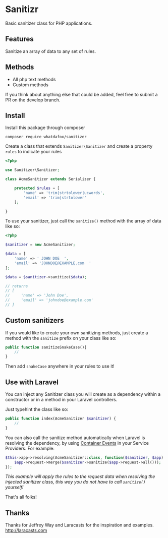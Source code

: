 # Sanitizr

Basic sanitizer class for PHP applications.

## Features

Sanitize an array of data to any set of rules.

## Methods

- All php text methods
- Custom methods

If you think about anything else that could be added, feel free to submit a PR on the develop branch.

## Install

Install this package through composer

```
composer require whatdafox/sanitizer
```

Create a class that extends `Sanitizer\Sanitizer` and create a property `rules` to indicate your rules

```php
<?php

use Sanitizer\Sanitizer;

class AcmeSanitizer extends Serializer {

    protected $rules = [
        'name' => 'trim|strtolower|ucwords',
        'email' => 'trim|strtolower'
    ];

}
```

To use your sanitizer, just call the `sanitize()` method with the array of data like so:

```php
<?php

$sanitizer = new AcmeSanitizer;

$data = [
    'name' => ' JOHN DOE  ',
    'email' => 'JOHNDOE@EXAMPLE.com  '
];

$data = $sanitizer->sanitize($data);

// returns
// [
//     'name' => 'John Doe',
//     'email' => 'johndoe@example.com'
// ]
```

## Custom sanitizers

If you would like to create your own sanitizing methods, just create a method with the `sanitize` prefix on your class like so: 

```php
public function sanitizeSnakeCase(){
    //
}
```

Then add `snakeCase` anywhere in your rules to use it!

## Use with Laravel

You can inject any Sanitizer class you will create as a dependency within a constructor or in a method in your Laravel controllers. 

Just typehint the class like so: 

```php
public function index(AcmeSanitizer $sanitizer) {
    //
}
```

You can also call the sanitize method automatically when Laravel is resolving the dependency, by using [Container Events](http://laravel.com/docs/5.0/container#container-events) in your Service Providers. For example: 

```php
$this->app->resolving(AcmeSanitizer::class, function($sanitizer, $app) {
    $app->request->merge($sanitizer->sanitize($app->request->all()));
});
```
*This example will apply the rules to the request data when resolving the injected sanitizer class, this way you do not have to call `sanitize()` yourself!*


That's all folks!

## Thanks

Thanks for Jeffrey Way and Laracasts for the inspiration and examples. http://laracasts.com
